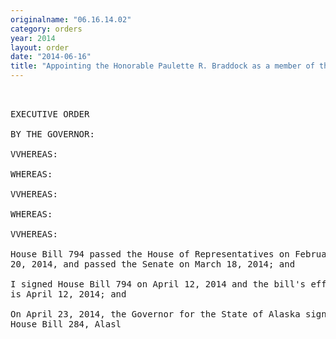 ```yaml
---
originalname: "06.16.14.02"
category: orders
year: 2014
layout: order
date: "2014-06-16"
title: "Appointing the Honorable Paulette R. Braddock as a member of the Compact Commission established by the Compact for a Balanced Budget"
---
```

<pre>
 

EXECUTIVE ORDER

BY THE GOVERNOR:

VVHEREAS:

WHEREAS:

VVHEREAS:

WHEREAS:

VVHEREAS:

House Bill 794 passed the House of Representatives on February
20, 2014, and passed the Senate on March 18, 2014; and

I signed House Bill 794 on April 12, 2014 and the bill's effective date
is April 12, 2014; and

On April 23, 2014, the Governor for the State of Alaska signed into law
House Bill 284, Alasl<a’s version of the Compact for a Balanced Budget
thereby forming a compact between the States of Georgia and Alaska;
and

House Bill 794 statutorily created the Compact for a Balanced Budget
for the purpose of evidencing that every State enacting, adopting and
agreeing to be bound by the Compact intends to ensure that their
respective Legislature’s use of the power to originate a Balanced
Budget Amendment under Article V of the Constitution of the United
States will be exercised conveniently and with reasonable certainty as
to the consequences thereof; and

Article IV of the Compact for a Balanced Budget establishes a Compact
Commission, which has the power and duty to (a)to appoint and
oversee a Compact Administrator; (b) to encourage States to join the
Compact and Congress to call the Convention in accordance with the
Compact; (c) to coordinate the performance of obligations under the
Compact; (d) to oversee the Convention’s logistical operations as
appropriate to ensure this Compact governs its proceedings; (e) to
oversee the defense and enforcement of the Compact in appropriate
legal venues; (f) to request funds and to disburse those funds to
support the operations of the Commission, Compact Administrator,
and Convention; and (g) to cooperate with any entity that shares a
common interest with the Commission and engages in policy research,
public interest litigation or lobbying in support of the purposes of the
Compact; and

</pre>
